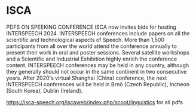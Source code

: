 # ISCA
PDFS ON SPEEKING CONFERENCE
ISCA now invites bids for hosting INTERSPEECH 2024. INTERSPEECH conferences include papers on all the scientific and technological aspects of Speech. More than 1,500 participants from all over the world attend the conference annually to present their work in oral and poster sessions. Several satellite workshops and a Scientific and Industrial Exhibition highly enrich the conference content. INTERSPEECH conferences may be held in any country, although they generally should not occur in the same continent in two consecutive years. After 2020's virtual Shanghai (China) conference, the next INTERSPEECH conferences will be held in Brnö (Czech Republic), Incheon (South Korea), Dublin (Ireland).



https://isca-speech.org/iscaweb/index.php/scoot/linguistics for all pdfs 
